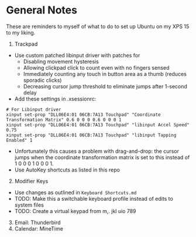 # General Notes
These are reminders to myself of what to do to set up Ubuntu on my XPS 15 to my liking.

1. Trackpad
  - Use custom patched libinput driver with patches for
     - Disabling movement hysteresis
     - Allowing clickpad click to count even with no fingers sensed
     - Immediately counting any touch in button area as a thumb (reduces sporadic clicks)
     - Decreasing cursor jump threshold to eliminate jumps after 1-second delay
  - Add these settings in .xsessionrc:
  ```
# For Libinput driver
xinput set-prop "DLL06E4:01 06CB:7A13 Touchpad" "Coordinate Transformation Matrix" 0.6 0 0 0 0.6 0 0 0 1
xinput set-prop "DLL06E4:01 06CB:7A13 Touchpad" "libinput Accel Speed" 0.75
xinput set-prop "DLL06E4:01 06CB:7A13 Touchpad" "libinput Tapping Enabled" 1
  ```
  - Unfortunately this causes a problem with drag-and-drop: the cursor jumps when the coordinate transformation matrix is set to this instead of 1 0 0 0 1 0 0 0 1.
  - Use AutoKey shortcuts as listed in this repo
2. Modifier Keys
  - Use changes as outlined in `Keyboard Shortcuts.md`
  - TODO: Make this a switchable keyboard profile instead of edits to system files
  - TODO: Create a virtual keypad from m,. jkl uio 789

3. Email: Thunderbird
4. Calendar: MineTime
